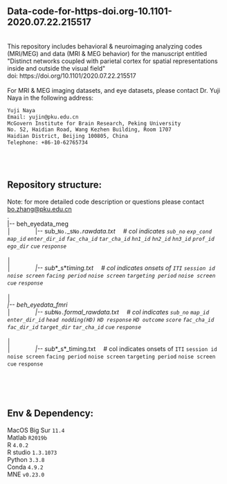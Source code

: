 ## Data-code-for-https-doi.org-10.1101-2020.07.22.215517
<br />
This repository includes behavioral & neuroimaging analyzing codes (MRI/MEG) and data (MRI & MEG behavior) for the manuscript entitled "Distinct networks coupled with parietal cortex for spatial representations inside and outside the visual field" <br />
doi: https://doi.org/10.1101/2020.07.22.215517  
<br /><br />
For MRI & MEG imaging datasets, and eye datasets, please contact Dr. Yuji Naya in the following address:
<br />

``` diff
Yuji Naya
Email: yujin@pku.edu.cn
McGovern Institute for Brain Research, Peking University
No. 52, Haidian Road, Wang Kezhen Building, Room 1707
Haidian District, Beijing 100805, China
Telephone: +86-10-62765734
```


<br /><br />
## Repository structure:
Note: for more detailed code description or questions please contact bo.zhang@pku.edu.cn
<br />
.<br />
|-- beh_eyedata_meg <br />
│&emsp;&emsp;&emsp;&emsp;|-- sub_`No.`_s`No.`_rawdata.txt &emsp;\# col indicates `sub_no` `exp_cond` `map_id` `enter_dir_id` `fac_cha_id` `tar_cha_id` `hn1_id` `hn2_id` `hn3_id` `prof_id` `ego_dir` `cue` `response` <br /><br />
│<br />
│&emsp;&emsp;&emsp;&emsp;|-- sub_\*_s\*_timing.txt &emsp;\# col indicates onsets of `ITI` `session id` `noise screen` `facing period` `noise screen` `targeting period` `noise screen` `cue` `response` <br /><br />
│<br />
|-- beh_eyedata_fmri <br />
│&emsp;&emsp;&emsp;&emsp;|-- sub_`No.`_formal_rawdata.txt &emsp;\# col indicates `sub_no` `map_id` `enter_dir_id` `head nodding(HD)` `HD response` `HD outcome` `score` `fac_cha_id` `fac_dir_id` `target_dir` `tar_cha_id` `cue` `response` <br /><br />
│<br />
│&emsp;&emsp;&emsp;&emsp;|-- sub_\*_s\*_timing.txt &emsp;\# col indicates onsets of `ITI` `session id` `noise screen` `facing period` `noise screen` `targeting period` `noise screen` `cue` `response` <br /><br /> 

        

<br /><br />
## Env & Dependency:
MacOS Big Sur `11.4`<br />
Matlab `R2019b`<br />
R `4.0.2`<br />
R studio `1.3.1073`<br />
Python `3.3.8`<br />
Conda `4.9.2`<br />
MNE `v0.23.0`<br />

